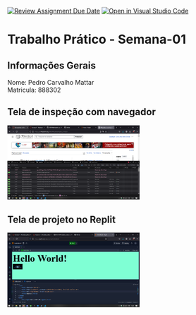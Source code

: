 [![Review Assignment Due Date](https://classroom.github.com/assets/deadline-readme-button-22041afd0340ce965d47ae6ef1cefeee28c7c493a6346c4f15d667ab976d596c.svg)](https://classroom.github.com/a/egWsXDcZ)
[![Open in Visual Studio Code](https://classroom.github.com/assets/open-in-vscode-2e0aaae1b6195c2367325f4f02e2d04e9abb55f0b24a779b69b11b9e10269abc.svg)](https://classroom.github.com/online_ide?assignment_repo_id=18213846&assignment_repo_type=AssignmentRepo)
# Trabalho Prático - Semana-01

## Informações Gerais
Nome: Pedro Carvalho Mattar
<br>
Matricula: 888302

## Tela de inspeção com navegador
<img src="Print-FerramentaDesenvolvedor-Wikipedia.PNG" width="300px" />

## Tela de projeto no Replit
<img src="Print-ProjetoReplit.PNG" width="300px" />
